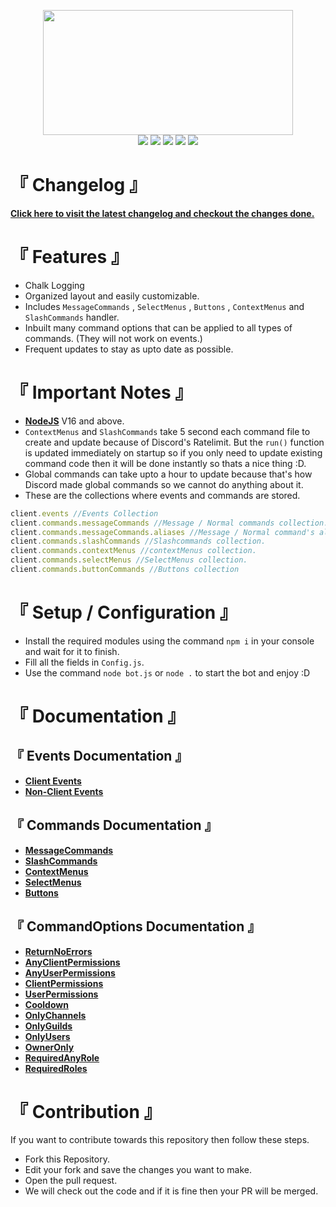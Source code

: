 <p align="center"><img src="https://media.discordapp.net/attachments/774290264764055582/890955909566722048/0001-8574372447_20210924_191019_0000.png" height=200 width=400><br>
<img src="https://img.shields.io/badge/version-5.0.2-05122A?style=for-the-badge">
<a href="https://discord.gg/zqySsESftt"><img src="https://img.shields.io/badge/discord-invite-5865f2?style=for-the-badge&logo=discord&logoColor=white"></a>
<img src="https://img.shields.io/github/issues/RileCraft/DiscordBot-Template.svg?style=for-the-badge">
<img src="https://img.shields.io/github/forks/RileCraft/DiscordBot-Template.svg?style=for-the-badge">
<img src="https://img.shields.io/github/stars/RileCraft/DiscordBot-Template.svg?style=for-the-badge"></p>

# 『 Changelog 』
[**Click here to visit the latest changelog and checkout the changes done.**](Documentation/Changelog.md)


# 『 Features 』
* Chalk Logging
* Organized layout and easily customizable.
* Includes `MessageCommands` , `SelectMenus` , `Buttons` , `ContextMenus` and `SlashCommands` handler.
* Inbuilt many command options that can be applied to all types of commands. (They will not work on events.)
* Frequent updates to stay as upto date as possible.

# 『 Important Notes 』
* [**NodeJS**](https://nodejs.org) V16 and above.
* `ContextMenus` and `SlashCommands` take 5 second each command file to create and update because of Discord's Ratelimit. But the `run()` function is updated immediately on startup so if you only need to update existing command code then it will be done instantly so thats a nice thing :D.
* Global commands can take upto a hour to update because that's how Discord made global commands so we cannot do anything about it.
* These are the collections where events and commands are stored.
```js
client.events //Events Collection
client.commands.messageCommands //Message / Normal commands collection.
client.commands.messageCommands.aliases //Message / Normal command's aliases.
client.commands.slashCommands //Slashcommands collection.
client.commands.contextMenus //contextMenus collection.
client.commands.selectMenus //SelectMenus collection.
client.commands.buttonCommands //Buttons collection
```

# 『 Setup / Configuration 』
* Install the required modules using the command `npm i` in your console and wait for it to finish.
* Fill all the fields in `Config.js`.
* Use the command `node bot.js` or `node .` to start the bot and enjoy :D

# 『 Documentation 』
## 『 Events Documentation 』
* [**Client Events**](Documentation/Events/ClientEvents.md)
* [**Non-Client Events**](Documentation/Events/CustomEvents.md)

## 『 Commands Documentation 』
* [**MessageCommands**](Documentation/Commands/MessageCommands.md)
* [**SlashCommands**](Documentation/Commands/SlashCommands.md)
* [**ContextMenus**](Documentation/Commands/ContextMenus.md)
* [**SelectMenus**](Documentation/Commands/SelectMenus.md)
* [**Buttons**](Documentation/Commands/ButtonCommands.md)

## 『 CommandOptions Documentation 』
* [**ReturnNoErrors**](Documentation/CommandOptions/ReturnNoErrors.md)
* [**AnyClientPermissions**](Documentation/CommandOptions/AnyClientPermissions.md)
* [**AnyUserPermissions**](Documentation/CommandOptions/AnyUserPermissions.md)
* [**ClientPermissions**](Documentation/CommandOptions/ClientPermissions.md)
* [**UserPermissions**](Documentation/CommandOptions/UserPermissions.md)
* [**Cooldown**](Documentation/CommandOptions/Cooldown.md)
* [**OnlyChannels**](Documentation/CommandOptions/OnlyChannels.md)
* [**OnlyGuilds**](Documentation/CommandOptions/OnlyGuilds.md)
* [**OnlyUsers**](Documentation/CommandOptions/OnlyUsers.md)
* [**OwnerOnly**](Documentation/CommandOptions/OwnerOnly.md)
* [**RequiredAnyRole**](Documentation/CommandOptions/RequiredAnyRole.md)
* [**RequiredRoles**](Documentation/CommandOptions/RequiredRoles.md)

# 『 Contribution 』
If you want to contribute towards this repository then follow these steps.
* Fork this Repository.
* Edit your fork and save the changes you want to make.
* Open the pull request.
* We will check out the code and if it is fine then your PR will be merged.
